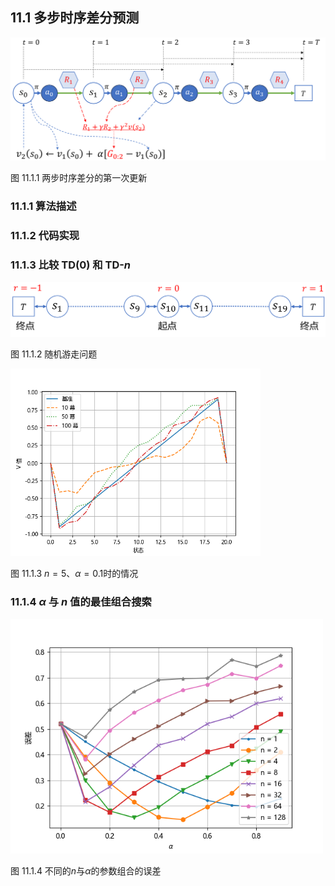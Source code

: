 
## 11.1 多步时序差分预测


<img src="./img/TD2.png" width=600>

图 11.1.1 两步时序差分的第一次更新

### 11.1.1 算法描述


### 11.1.2 代码实现


### 11.1.3 比较 TD(0) 和 TD-$n$

<img src="./img/RandomWalking19.png" width=600>

图 11.1.2 随机游走问题

<img src="./img/TDn.png" width=400>

图 11.1.3 $n=5、\alpha=0.1$时的情况

### 11.1.4 $\alpha$ 与 $n$ 值的最佳组合搜索

<img src="./img/TDn_alpha.png" width=500>

图 11.1.4 不同的$n$与$\alpha$的参数组合的误差
